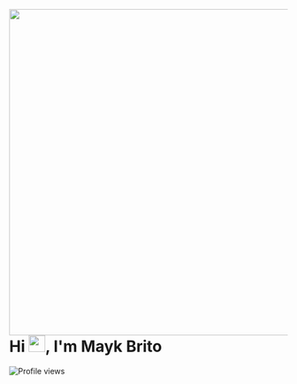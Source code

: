 <img align="right" height="590em" src="https://raw.githubusercontent.com/gist/claudioaguiarg/09994aea6c4ff744884057d39e5e51c8/raw/aa403bd688e31e4439c9e2b5a0ddce3f570903ac/githubcard.svg"/>
<h1 align="left">Hi <img src="https://raw.githubusercontent.com/kaueMarques/kaueMarques/master/hi.gif" height="30px">, I'm Mayk Brito</h1>
<p align="left"> <img src="https://komarev.com/ghpvc/?username=maykbrito&color=yellow" alt="Profile views" /> </p>
